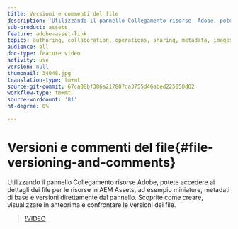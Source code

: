 ```yaml
---
title: Versioni e commenti del file
description: 'Utilizzando il pannello Collegamento risorse  Adobe, potete accedere ai dettagli dei file per le risorse in  AEM Assets, ad esempio miniature, metadati di base e versioni direttamente dal pannello. Scoprite come creare, visualizzare in anteprima e confrontare le versioni dei file.  '
sub-product: assets
feature: adobe-asset-link
topics: authoring, collaboration, operations, sharing, metadata, images, operations
audience: all
doc-type: feature video
activity: use
version: null
thumbnail: 34048.jpg
translation-type: tm+mt
source-git-commit: 67ca08bf386a217807da3755d46abed225050d02
workflow-type: tm+mt
source-wordcount: '81'
ht-degree: 0%

---
```



# Versioni e commenti del file{#file-versioning-and-comments}

Utilizzando il pannello Collegamento risorse  Adobe, potete accedere ai dettagli dei file per le risorse in  AEM Assets, ad esempio miniature, metadati di base e versioni direttamente dal pannello. Scoprite come creare, visualizzare in anteprima e confrontare le versioni dei file.

>[!VIDEO](https://video.tv.adobe.com/v/34048/?quality=12)
